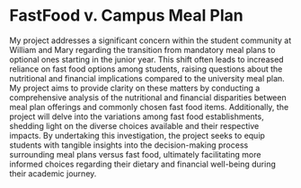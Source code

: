 # FastFood v. Campus Meal Plan

My project addresses a significant concern within the student community at William and Mary regarding the transition from mandatory meal plans to optional ones starting in the junior year. This shift often leads to increased reliance on fast food options among students, raising questions about the nutritional and financial implications compared to the university meal plan. My project aims to provide clarity on these matters by conducting a comprehensive analysis of the nutritional and financial disparities between meal plan offerings and commonly chosen fast food items. Additionally, the project will delve into the variations among fast food establishments, shedding light on the diverse choices available and their respective impacts. By undertaking this investigation, the project seeks to equip students with tangible insights into the decision-making process surrounding meal plans versus fast food, ultimately facilitating more informed choices regarding their dietary and financial well-being during their academic journey.
